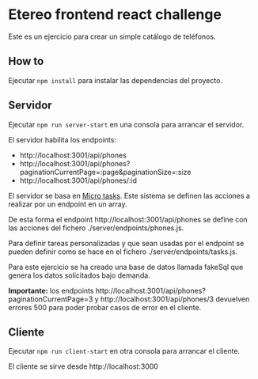 # Etereo frontend react challenge

Este es un ejercicio para crear un simple catálogo de teléfonos.

## How to

Ejecutar `npm install` para instalar las dependencias del proyecto.

## Servidor

Ejecutar `npm run server-start` en una consola para arrancar el servidor.

El servidor habilita los endpoints:

* http://localhost:3001/api/phones
* http://localhost:3001/api/phones?paginationCurrentPage=:page&paginationSize=:size
* http://localhost:3001/api/phones/:id

El servidor se basa en [Micro tasks](https://github.com/migueldelmazo/micro-tasks).
Este sistema se definen las acciones a realizar por un endpoint en un array.

De esta forma el endpoint http://localhost:3001/api/phones se define con las acciones del fichero ./server/endpoints/phones.js.

Para definir tareas personalizadas y que sean usadas por el endpoint se pueden definir como se hace en el fichero ./server/endpoints/tasks.js.

Para este ejercicio se ha creado una base de datos llamada fakeSql que genera los datos solicitados bajo demanda.

**Importante:** los endpoints http://localhost:3001/api/phones?paginationCurrentPage=3 y http://localhost:3001/api/phones/3 devuelven errores 500 para poder probar casos de error en el cliente.

## Cliente

Ejecutar `npm run client-start` en otra consola para arrancar el cliente.

El cliente se sirve desde http://localhost:3000
